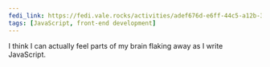 ```yaml
---
fedi_link: https://fedi.vale.rocks/activities/adef676d-e6ff-44c5-a12b-3cc0f3ca1ecc
tags: [JavaScript, front-end development]
---
```


I think I can actually feel parts of my brain flaking away as I write JavaScript.
